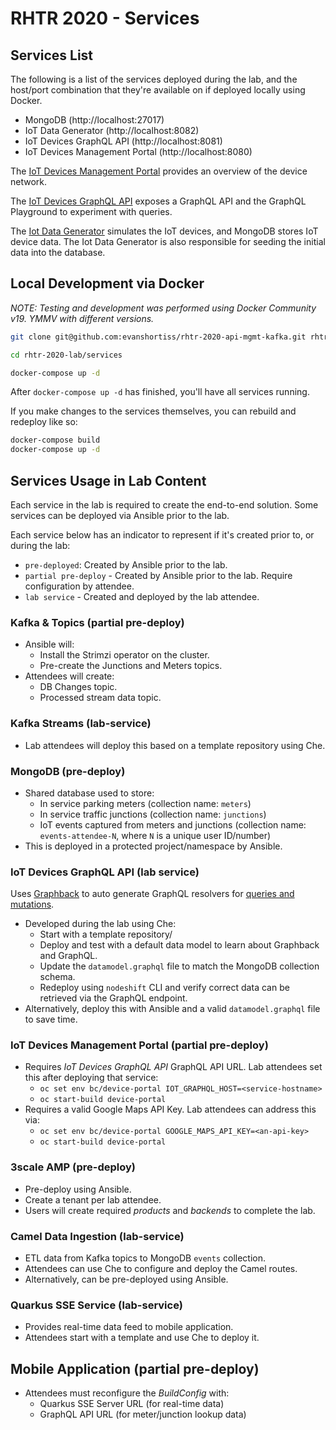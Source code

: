 # RHTR 2020 - Services

## Services List

The following is a list of the services deployed during the lab, and the
host/port combination that they're available on if deployed locally using
Docker.

* MongoDB (http://localhost:27017)
* IoT Data Generator (http://localhost:8082)
* IoT Devices GraphQL API (http://localhost:8081)
* IoT Devices Management Portal (http://localhost:8080)

The [IoT Devices Management Portal](http://localhost:8080) provides an overview
of the device network.

The [IoT Devices GraphQL API](http://localhost:8081/graphql) exposes a GraphQL
API and the GraphQL Playground to experiment with queries.

The [Iot Data Generator](http://localhost:8082) simulates the IoT devices, and
MongoDB stores IoT device data. The Iot Data Generator is also responsible for
seeding the initial data into the database.


## Local Development via Docker

*NOTE: Testing and development was performed using Docker Community v19. YMMV with different versions.*

```bash
git clone git@github.com:evanshortiss/rhtr-2020-api-mgmt-kafka.git rhtr-2020-lab

cd rhtr-2020-lab/services

docker-compose up -d
```

After `docker-compose up -d` has finished, you'll have all services running.

If you make changes to the services themselves, you can rebuild and redeploy
like so:

```bash
docker-compose build
docker-compose up -d
```

## Services Usage in Lab Content

Each service in the lab is required to create the end-to-end solution. Some
services can be deployed via Ansible prior to the lab.

Each service below has an indicator to represent if it's created prior to,
or during the lab:

* `pre-deployed`: Created by Ansible prior to the lab.
* `partial pre-deploy` - Created by Ansible prior to the lab. Require configuration by attendee.
* `lab service` - Created and deployed by the lab attendee.

### Kafka & Topics (partial pre-deploy)

* Ansible will:
  * Install the Strimzi operator on the cluster.
  * Pre-create the Junctions and Meters topics.
* Attendees will create:
  * DB Changes topic.
  * Processed stream data topic.

### Kafka Streams (lab-service)

* Lab attendees will deploy this based on a template repository using Che.

### MongoDB (pre-deploy)

* Shared database used to store:
  * In service parking meters (collection name: `meters`)
  * In service traffic junctions (collection name: `junctions`)
  * IoT events captured from meters and junctions (collection name: `events-attendee-N`, where `N` is a unique user ID/number)
* This is deployed in a protected project/namespace by Ansible.

### IoT Devices GraphQL API (lab service)

Uses [Graphback](https://graphback.dev/) to auto generate GraphQL resolvers for
[queries and mutations](https://graphql.org/learn/queries/).

* Developed during the lab using Che:
  * Start with a template repository/
  * Deploy and test with a default data model to learn about Graphback and GraphQL.
  * Update the `datamodel.graphql` file to match the MongoDB collection schema.
  * Redeploy using `nodeshift` CLI and verify correct data can be retrieved via the GraphQL endpoint.
* Alternatively, deploy this with Ansible and a valid `datamodel.graphql` file to save time.

### IoT Devices Management Portal (partial pre-deploy)

* Requires *IoT Devices GraphQL API* GraphQL API URL. Lab attendees set this
after deploying that service:
  * `oc set env bc/device-portal IOT_GRAPHQL_HOST=<service-hostname>`
  * `oc start-build device-portal`
* Requires a valid Google Maps API Key. Lab attendees can address this via:
  * `oc set env bc/device-portal GOOGLE_MAPS_API_KEY=<an-api-key>`
  * `oc start-build device-portal`

### 3scale AMP (pre-deploy)

* Pre-deploy using Ansible.
* Create a tenant per lab attendee.
* Users will create required *products* and *backends* to complete the lab.

### Camel Data Ingestion (lab-service)

* ETL data from Kafka topics to MongoDB `events` collection.
* Attendees can use Che to configure and deploy the Camel routes.
* Alternatively, can be pre-deployed using Ansible.

### Quarkus SSE Service (lab-service)

* Provides real-time data feed to mobile application.
* Attendees start with a template and use Che to deploy it.

## Mobile Application (partial pre-deploy)

* Attendees must reconfigure the *BuildConfig* with:
  * Quarkus SSE Server URL (for real-time data)
  * GraphQL API URL (for meter/junction lookup data)
